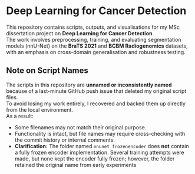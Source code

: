 # Deep Learning for Cancer Detection

This repository contains scripts, outputs, and visualisations for my MSc dissertation project on **Deep Learning for Cancer Detection**.  
The work involves preprocessing, training, and evaluating segmentation models (nnU-Net) on the **BraTS 2021** and **BCBM Radiogenomics** datasets, with an emphasis on cross-domain generalisation and robustness testing.

## Note on Script Names
The scripts in this repository are **unnamed or inconsistently named** because of a last-minute GitHub push issue that deleted my original script files.  
To avoid losing my work entirely, I recovered and backed them up directly from the local environment.  
As a result:
- Some filenames may not match their original purpose.
- Functionality is intact, but file names may require cross-checking with the commit history or internal comments.
- **Clarification:** The folder named `nnunet_frozenencoder` does **not** contain a fully frozen encoder implementation. Several training attempts were made, but none kept the encoder fully frozen; however, the folder retained the original name from early experiments
